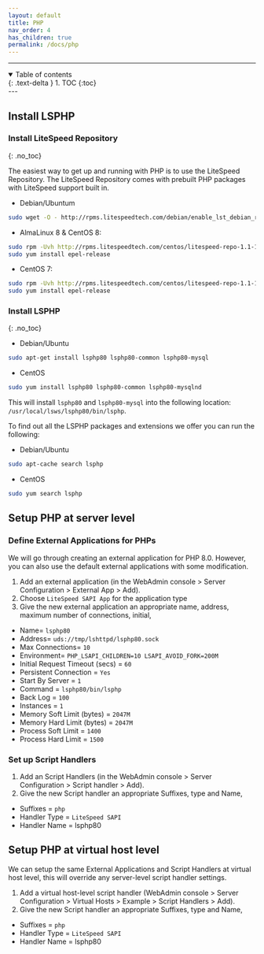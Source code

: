 ```yaml
---
layout: default
title: PHP
nav_order: 4
has_children: true
permalink: /docs/php
---
```


---
<details open markdown="block">
  <summary>
    Table of contents
  </summary>
  {: .text-delta }
1. TOC
{:toc}

</details>
---

## Install LSPHP

### Install LiteSpeed Repository
{: .no_toc}

The easiest way to get up and running with PHP is to use the LiteSpeed Repository. The LiteSpeed Repository comes with prebuilt PHP packages with LiteSpeed support built in.

- Debian/Ubuntum
```bash
sudo wget -O - http://rpms.litespeedtech.com/debian/enable_lst_debian_repo.sh | sudo bash
```
- AlmaLinux 8 & CentOS 8:
```bash
sudo rpm -Uvh http://rpms.litespeedtech.com/centos/litespeed-repo-1.1-1.el8.noarch.rpm
sudo yum install epel-release
```
- CentOS 7:
```bash
sudo rpm -Uvh http://rpms.litespeedtech.com/centos/litespeed-repo-1.1-1.el7.noarch.rpm
sudo yum install epel-release
```

### Install LSPHP
{: .no_toc}

- Debian/Ubuntu
```bash
sudo apt-get install lsphp80 lsphp80-common lsphp80-mysql
```
- CentOS
```bash
sudo yum install lsphp80 lsphp80-common lsphp80-mysqlnd
```

This will install `lsphp80` and `lsphp80-mysql` into the following location: `/usr/local/lsws/lsphp80/bin/lsphp`.

To find out all the LSPHP packages and extensions we offer you can run the following:

- Debian/Ubuntu
```bash
sudo apt-cache search lsphp
```
- CentOS
```bash
sudo yum search lsphp
```

## Setup PHP at server level
### Define External Applications for PHPs
We will go through creating an external application for PHP 8.0. However, you can also use the default external applications with some modification. 
1. Add an external application (in the WebAdmin console > Server Configuration > External App > Add).
2. Choose `LiteSpeed SAPI App` for the application type
3. Give the new external application an appropriate name, address, maximum number of connections, initial,
  - Name= `lsphp80`
  - Address= `uds://tmp/lshttpd/lsphp80.sock`
  - Max Connections= `10`
  - Environment= ```PHP_LSAPI_CHILDREN=10
             LSAPI_AVOID_FORK=200M```
  - Initial Request Timeout (secs) = `60`
  - Persistent Connection = `Yes`
  - Start By Server = `1` 
  - Command = `lsphp80/bin/lsphp`
  - Back Log = `100`
  - Instances = `1`
  - Memory Soft Limit (bytes) = `2047M`
  - Memory Hard Limit (bytes) = `2047M`
  - Process Soft Limit = `1400`
  - Process Hard Limit = `1500`

### Set up Script Handlers 
1. Add an Script Handlers  (in the WebAdmin console > Server Configuration > Script handler > Add).
2. Give the new Script handler an appropriate Suffixes, type and Name,
  - Suffixes = `php`
  - Handler Type = `LiteSpeed SAPI`
  - Handler Name = lsphp80

## Setup PHP at virtual host level 
We can setup the same External Applications and Script Handlers at virtual host level, this will override any server-level script handler settings. 
1. Add a virtual host-level script handler (WebAdmin console > Server Configuration > Virtual Hosts > Example > Script Handlers > Add).
2. Give the new Script handler an appropriate Suffixes, type and Name,
  - Suffixes = `php`
  - Handler Type = `LiteSpeed SAPI`
  - Handler Name = lsphp80
